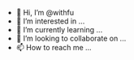 - 👋 Hi, I’m @withfu
- 👀 I’m interested in ...
- 🌱 I’m currently learning ...
- 💞️ I’m looking to collaborate on ...
- 📫 How to reach me ...

<!---
withfu/withfu is a ✨ special ✨ repository because its `README.md` (this file) appears on your GitHub profile.
You can click the Preview link to take a look at your changes.
--->
